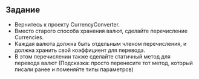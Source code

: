 ## Задание 
* Вернитесь к проекту CurrencyConverter.
* Вместо старого способа хранения валют, сделайте перечисление Currencies.
* Каждая валюта должна быть отдельным членом перечисления, и должна хранить свой коэффициент для перевода.
* В этом перечислении также сделайте статичный метод для перевода валют 
(Подсказка: просто перенесите тот метод, который писали ранее и поменяйте типы параметров)

